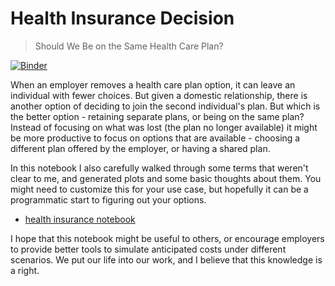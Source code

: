 # Health Insurance Decision

> Should We Be on the Same Health Care Plan?

[![Binder](https://mybinder.org/badge_logo.svg)](https://mybinder.org/v2/gh/researchapps/health-insurance-decision/master?filepath=health_insurance.ipynb)

When an employer removes a health care plan option, it can leave an individual with fewer choices.
But given a domestic relationship, there is another option of deciding to join the second individual's plan.
But which is the better option - retaining separate plans, or being on the same plan?
Instead of focusing on what was lost (the plan no longer available) it might be more
productive to focus on options that are available - choosing a different plan offered by the 
employer, or having a shared plan. 

In this notebook I also carefully walked through some terms that weren't clear to me, and generated plots
and some basic thoughts about them. You might need to customize this for your use case,
but hopefully it can be a programmatic start to figuring out your options.

 - [health insurance notebook](health_insurance.ipynb)

I hope that this notebook might be useful to others, or encourage employers to provide
better tools to simulate anticipated costs under different scenarios. We put our life into
our work, and I believe that this knowledge is a right.

